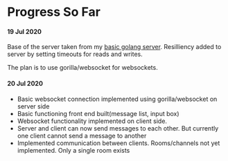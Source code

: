 # Progress So Far

#### 19 Jul 2020
Base of the server taken from my [basic golang server](https://github.com/NeilBotelho/basic-golang-server/). Resilliency added to server by setting timeouts for reads and writes. 

The plan is to use gorilla/websocket for websockets.

#### 20 Jul 2020
- Basic websocket connection implemented using gorilla/websocket on server side
- Basic functioning front end built(message list, input box)
- Websocket functionality implemented on client side. 
- Server and client can now send messages to each other. But currently one client cannot send a message to another 
- Implemented communication between clients. Rooms/channels not yet implemented. Only a single room exists